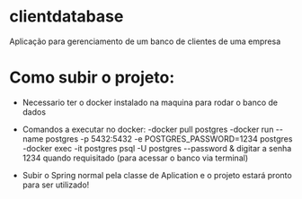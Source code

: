 # clientdatabase
Aplicação para gerenciamento de um banco de clientes de uma empresa

# Como subir o projeto:

- Necessario ter o docker instalado na maquina para rodar o banco de dados
- Comandos a executar no docker:
    -docker pull postgres
    -docker run --name postgres -p 5432:5432 -e POSTGRES_PASSWORD=1234 postgres
    -docker exec -it postgres psql -U postgres --password & digitar a senha 1234 quando requisitado (para acessar o banco via terminal)
    
- Subir o Spring normal pela classe de Aplication e o projeto estará pronto para ser utilizado!
